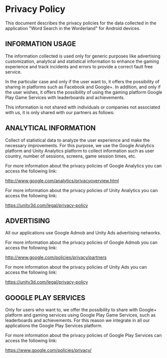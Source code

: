 Privacy Policy
==============
This document describes the privacy policies for the data collected in the application "Word Search in the Worderland" for Android devices.

INFORMATION USAGE
-----------------

The information collected is used only for generic purposes like advertising customization, analytical and statistical information to enhance the gaming experience and track incidents and errors to provide a correct fault free service.

In the particular case and only if the user want to, it offers the possibility of sharing in platforms such as Facebook and Google+. In addition, and only if the user wishes, it offers the possibility of using the gaming platform Google Play Game Services with leaderboards and achievements.

This information is not shared with individuals or companies not associated with us, it is only shared with our partners as follows:

ANALYTICAL INFORMATION
----------------------
 
Collect of statistical data to analyze the user experience and make the necessary improvements. For this purpose, we use the Google Analytics platform and Unity Analytics platform to collect information such as user country, number of sessions, screens, game session times, etc.

For more information about the privacy policies of Google Analytics you can access the following link:

http://www.google.com/analytics/privacyoverview.html

For more information about the privacy policies of Unity Analytics you can access the following link:
 
https://unity3d.com/legal/privacy-policy

ADVERTISING
-----------

All our applications use Google Admob and Unity Ads advertising networks.

For more information about the privacy policies of Google Admob you can access the following link:

http://www.google.com/policies/privacy/partners

For more information about the privacy policies of Unity Ads you can access the following link:

https://unity3d.com/legal/privacy-policy 

GOOGLE PLAY SERVICES
--------------------
 
Only for users who want to, we offer the possibility to share with Google+ platform and gaming services using Google Play Game Services, such as leaderboards and achievements. For this reason we integrate in all our applications the Google Play Services platform.

For more information about the privacy policies of Google Play Services can access the following link:

https://www.google.com/policies/privacy/
